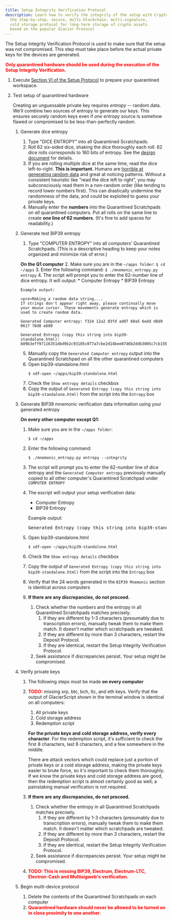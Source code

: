 ```yaml
---
title: Setup Integrity Verification Protocol
description: Learn how to verify the integrity of the setup with CryptoGlacier,
  the step-by-step, secure, multi-blockchain, multi-signature,
  cold storage protocol for long-term storage of crypto assets
  based on the popular Glacier Protocol
---
```


The Setup Integrity Verification Protocol is used to make sure that the setup was not compromised. This step
must take place before the actual private keys for the devices are generated.

**<span style="color: red;">Only quarantined hardware should be used during the execution of the Setup
Integrity Verification.</span>**

1. Execute [Section VI of the Setup Protocol](../setup/quarantined-workspace.md) to
prepare your quarantined workspace.
2. Test setup of quarantined hardware

    Creating an unguessable private key requires
    *entropy* -- random data. We'll combine two sources of entropy to generate
    our keys. This ensures securely random keys even if *one* entropy source is
    somehow flawed or compromised to be less-than-perfectly random.

    1. Generate dice entropy
        1. Type "DICE ENTROPY" into all Quarantined Scratchpads.
        2. Roll 62 six-sided dice, shaking the dice thoroughly each roll.
        62 dice rolls corresponds to 160 bits of entropy. See the
        [design document](../design-doc/overview.md) for details.
        3. If you are rolling multiple dice at the same time, read the
        dice left-to-right. **This is important.** Humans are
        [horrible at generating random data](http://journals.plos.org/plosone/article?id=10.1371/journal.pone.0041531)
        and great at noticing patterns. Without a consistent heuristic like
        "read the dice left to right", you may subconsciously read them in a
        non-random order (like tending to record lower numbers first).
        This can drastically undermine the randomness of the data, and could be
        exploited to guess your private keys.
        4. Manually enter the **numbers** into the
        Quarantined Scratchpads on *all* quarantined computers. Put all rolls on
        the same line to create **one line of 62 numbers**. (It's fine to add
        spaces for readability.)


    2. Generate test BIP39 entropy
        1. Type "COMPUTER ENTROPY" into all computers' Quarantined Scratchpads.
        (This is a descriptive heading to keep your notes organized and minimize
        risk of error.)

       **On the Q1 computer**
        2. Make sure you are in the `~/apps folder`:
           ```
           $ cd ~/apps
           ```
        3. Enter the following command:
           ```
           $ ./mnemonic_entropy.py entropy
           ```
        4. The script will prompt you to enter the 62-number line of dice entropy. It will output:
            * Computer Entropy
            * BIP39 Entropy

           Example output:

           <pre>Making a random data string....
           If strings don't appear right away, please continually move your mouse cursor. These movements generate entropy which is used to create random data.

           Generated Computer entropy: f324 12a2 03fd ad07 60a5 6edd d6d9 0617 78d8 e680

           Generated Entropy (copy this string into bip39-standalone.html): b09b3eff97116351dbd9b2c93105c077a7cbe2d14bee0746b2ddb3005c7cb150</pre>
        5. Manually copy the `Generated Computer entropy` output into the Quarantined Scratchpad on all the other quarantined computers
        6. Open bip39-standalone.html
           ```
           $ xdf-open ~/apps/bip39-standalone.html
           ```
        7. Check the `Show entropy details` checkbox
        8. Copy the output of `Generated Entropy (copy this string into bip39-standalone.html)` from the script into the `Entropy` box


    3. Generate BIP39 mnemonic verification data information using your generated entropy

       **On every other computer except Q1:**
        1. Make sure you are in the `~/apps folder`:
           ```
           $ cd ~/apps
           ```
        2. Enter the following command:
           ```
           $ ./mnemonic_entropy.py entropy --integrity
           ```
        3. The script will prompt you to enter the 62-number line of dice entropy and the `Generated Computer entropy` previously manually copied
        to all other computer's Quarantined Scratchpad under `COMPUTER ENTROPY`
        3. The escript will output your setup verification data:
            * Computer Entropy
            * BIP39 Entropy

           Example output:

           <pre>Generated Entropy (copy this string into bip39-standalone.html): b09b3eff97116351dbd9b2c93105c077a7cbe2d14bee0746b2ddb3005c7cb150</pre>
        4. Open bip39-standalone.html
           ```
           $ xdf-open ~/apps/bip39-standalone.html
           ```
        5. Check the `Show entropy details` checkbox
        6. Copy the output of `Generated Entropy (copy this string into bip39-standalone.html)` from the script into the `Entropy` box
        7. Verify that the 24 words generated in the `BIP39 Mnemonic` section is identical across computers
        8. **If there are any discrepancies, do not proceed.**
            1. Check whether the numbers and the entropy in all Quarantined Scratchpads matches
            precisely.
                1. If they are different by 1-3 characters (presumably due to
                transcription errors), manually tweak them to make them match.
                It doesn't matter which scratchpads are tweaked.
                2. If they are different by more than 3 characters, restart the
                Deposit Protocol.
                3. If they are identical, restart the Setup Integrity Verification Protocol.
            2. Seek assistance if discrepancies persist. Your setup might be compromised.

    4. Verify private keys
        1. The following steps must be made **on every computer**
        2. **<span style="color: red;">TODO:</span>** missing xrp, btc, bch, ltc, and eth keys. Verify that the output of GlacierScript shown in the terminal
        window is identical on all computers:
            1. <span class="danger">All private keys</span>
            2. <span class="warning">Cold storage address</span>
            3. <span class="warning">Redemption script</span>

            **For the private keys and cold storage address, verify every
            character**. For the redemption script, it's sufficient to check
            the first 8 characters, last 8 characters, and a few somewhere in
            the middle.

            There are attack vectors which could replace just a portion of private
            keys or a cold storage address, making the private keys easier to brute
            force, so it's important to check them thoroughly. If we know the private keys
            and cold storage address are good, then the redemption script is almost
            certainly good as well; a painstaking manual verification is not required.

        3. **If there are any discrepancies, do not proceed.**
            1. Check whether the entropy in all Quarantined Scratchpads matches
            precisely.
                1. If they are different by 1-3 characters (presumably due to
                transcription errors), manually tweak them to make them match.
                It doesn't matter which scratchpads are tweaked.
                2. If they are different by more than 3 characters, restart the
                Deposit Protocol.
                3. If they are identical, restart the Setup Integrity Verification Protocol.
            2. Seek assistance if discrepancies persist. Your setup might be compromised.

        4. **<span style="color: red;">TODO: This is missing BIP39, Electrum, Electrum-LTC, Electron-Cash and Multisigweb's verification.</span>**

    5. Begin multi-device protocol
        1. Delete the contents of the Quarantined Scratchpads on each computer
        2. **<span style="color: red;">Quarantined hardware should never be allowed to be
        turned on in close proximity to one another.</span>**

